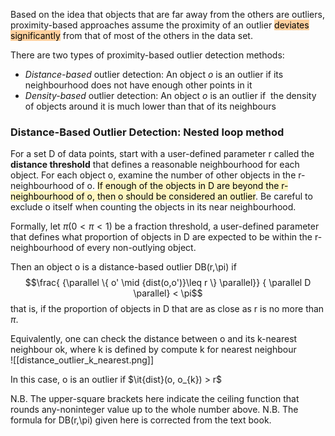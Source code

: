 Based on the idea that objects that are far away from the others are outliers, proximity-based approaches assume the proximity of an outlier <mark style="background: #FFB86CA6;">deviates significantly</mark> from that of most of the others in the data set.

There are two types of proximity-based outlier detection methods:

- _Distance-based_ outlier detection: An object _o_ is an outlier if its neighbourhood does not have enough other points in it
- _Density-based_ outlier detection: An object _o_ is an outlier if  the density of objects around it is much lower than that of its neighbours

### Distance-Based Outlier Detection: Nested loop method

For a set D of data points, start with a user-defined parameter r called the **distance threshold** that defines a reasonable neighbourhood for each object. For each object o, examine the number of other objects in the r-neighbourhood of o.  <mark style="background: #FFF3A3A6;">If enough of the objects in D are beyond the r-neighbourhood of o, then o should be considered an outlier</mark>. Be careful to exclude o itself when counting the objects in its near neighbourhood.

Formally, let $\pi (0<\pi<1)$ be a fraction threshold, a user-defined parameter that defines what proportion of objects in D are expected to be within the r-neighbourhood of every non-outlying object.

Then an object o is a distance-based outlier DB(r,\pi) if
$$\frac{ {\parallel \{ o' \mid {dist(o,o')}\leq r \} \parallel}} { \parallel D \parallel} < \pi$$
that is, if the proportion of objects in D that are as close as  r  is no more than $\pi$.

Equivalently, one can check the distance between o and its k-nearest neighbour ok, where  k is defined by 
compute k for nearest neighbour   
![[distance_outlier_k_nearest.png]]

In this case, o is an outlier if $\it{dist}(o, o_{k}) > r$

N.B. The upper-square brackets here indicate the ceiling function that rounds any-noninteger value up to the whole number above.
N.B. The formula for DB(r,\pi) given here is corrected from the text book.
